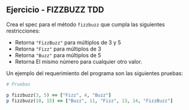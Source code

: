 ## Ejercicio - FIZZBUZZ TDD

Crea el spec para el método `fizzbuzz` que cumpla las siguientes restricciones:

- Retorna `"FizzBuzz"` para múltiplos de 3 y 5
- Retorna `"Fizz"` para múltiplos de 3
- Retorna `"Buzz"` para múltiplos de 5
- Retorna El mismo número para cualquier otro valor.

Un ejemplo del requerimiento del programa son las siguientes pruebas:


```ruby
# Pruebas

p fizzbuzz(3, 5) == ["Fizz", 4, "Buzz"]
p fizzbuzz(10, 15) == ["Buzz", 11, "Fizz", 13, 14, "FizzBuzz"]
```